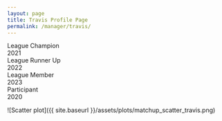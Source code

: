 ```yaml
---
layout: page
title: Travis Profile Page
permalink: /manager/travis/
---
```


<link rel="stylesheet" href="{{ '/assets/css/awards.css' | relative_url }}">

<div class="banner banner--gold">
  <div class="banner-content">
    <div class="banner-title">League Champion</div>
    <div class="banner-year">2021</div>
    <div class="star star--gold"></div>
  </div>
</div>

<div class="banner banner--silver">
  <div class="banner-content">
    <div class="banner-title">League Runner Up</div>
    <div class="banner-year">2022</div>
    <div class="star star--silver"></div>
  </div>
</div>

<div class="banner banner--bronze">
  <div class="banner-content">
    <div class="banner-title">League Member</div>
    <div class="banner-year">2023</div>
    <div class="star star--bronze"></div>
  </div>
</div>

<div class="banner">
  <div class="banner-content">
    <div class="banner-title">Participant</div>
    <div class="banner-year">2020</div>
    <div class="star"></div>
  </div>
</div>


![Scatter plot]({{ site.baseurl }}/assets/plots/matchup_scatter_travis.png)